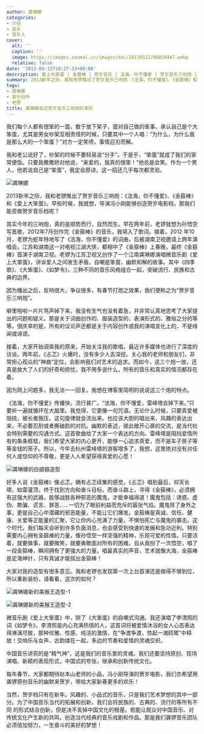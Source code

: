 ```yaml
---
author: 龚琳娜
categories:
- 介绍
- 音乐
- 音乐人
cover:
  alt: ''
  caption: ''
  image: https://images.soomal.cc/images/doc/20130312/00028447.webp
  relative: false
date: '2013-03-12T18:27:23+08:00'
description: 爱上大笨蛋 | 金箍棒 | 贺岁音乐 | 法海，你不懂爱 | 贺岁音乐三响炮 | 源自：龚琳娜博客 | 版权：转载 |  平均/总评分：09.50/38
summary: 2013新年之际，我和老锣推出了贺岁音乐三响炮：《法海，你不懂爱》、《金箍棒》和《爱上大笨蛋》。早些时候，我就想，导演冯小刚能够创造贺岁电影档，那我们能否做贺岁音乐档呢？其实今年的三响炮，真的是顺势而行，自然而生。早在两年前，老锣就想为孙悟空写首歌，2012年7月创作完《金箍棒》的音乐……
tags:
- 龚琳娜
- 音乐创作
- 老锣
title: 龚琳娜自述贺岁音乐三响炮的来历
---
```


我们每个人都有很笨的一面，敢于放下架子，面对自己做的笨事，承认自己是个大笨蛋，尤其是男女吵架互相责怪的时候，只要其中一个人唱：“为什么，为什么我是那么大的一个笨蛋？”对方一定笑喷，事情迎刃而解。

我和老公说好了，吵架的时候不要轻易说“分手”。于是乎，“笨蛋”就成了我们的家常便饭。只要我撒撒娇对他说，“亲爱的，我真的很笨！”他总是会笑。作为一个男人，他若说自己是“笨蛋”，我定会原谅。这一招还几乎每次都灵验。

![龚琳娜](https://images.soomal.cc/images/doc/20130312/00028443.webp)





2013新年之际，我和老锣推出了贺岁音乐三响炮：《法海，你不懂爱》、《金箍棒》和《爱上大笨蛋》。早些时候，我就想，导演冯小刚能够创造贺岁电影档，那我们能否做贺岁音乐档呢？

其实今年的三响炮，真的是顺势而行，自然而生。早在两年前，老锣就想为孙悟空写首歌，2012年7月创作完《金箍棒》的音乐，我填入了歌词。接着，2012 年10月，老锣为蛇年特地写了《法海，你不懂爱》的词曲，后被湖南卫视邀请上跨年演唱会。江苏和湖南这一对电视江湖大侠，都相中了《金箍棒》上春晚，最终《金箍棒》首演于湖南卫视。老锣为江苏卫视又创作了一个江南龚琳娜演唱微音乐剧《爱上大笨蛋》，讲诉爱人之间发生矛盾，自嘲是笨蛋，幽默和解的故事。其中《四季歌》、《大笨蛋》、《如梦令》，三种不同的音乐风格组合一起，突破流行、民族和古典的边界。

因为播出之后，反响很大，争议很多，有春节打炮之效果，我们便称之为“贺岁音乐三响炮”。

噼里啪啦一片片骂声掉下来，我没有生气也没有着急，并非常认真地思考了大家提出的问题和疑义。那是关于词曲创作的、服装造型的、表演形式的、雅俗之分的等等。很庆幸的是，所有的议论声还都是关于内容创作或我的演唱变化上的，不是绯闻或诽谤。

接着，大家开始调查我的原来，开始关注我的歌唱，最近许多媒体也进行了深度的访谈。两年前，《忐忑》火爆时，没有多少人去深挖。关心我的老师和朋友们，非常担心观众的“神曲”定位，会影响我们对艺术的追求。而如今，这三个炮一放，还真是放大了人们的好奇和担忧，我不用多说什么，所有的音乐和真实的情况都存在着。

因为网上问题多，我无法一一回复。我想在博客里简明的说说这三个炮的特点。

《法海，你不懂爱》传播快，流行甚广。“法海，你不懂爱，雷峰塔会掉下来。”只要听一遍就循环在大脑里。我觉得，它更像一句咒语。无论什么时候，只要真爱被阻挠，被长者施压，这句旋律就会流出来。也应该大胆的唱出来，风趣的表达出来，不必要忍耐或者撕破脸的对抗。幽默的表述，彼此敞开心扉的交流，是当代社会特别需要的沟通方式。这首歌曲给了大家一个表达的方向。雷峰塔是阻挡爱情所有的条条框框，我们希望大家的内心更开，能够一心追求真爱，而不是车子房子等等金钱的笼子。所以，今年去杭州雷峰塔的游客增多了，我想，这里绝对没有对任何人或信仰的不尊敬，更是人人希望获得真爱的心愿！

![龚琳娜的白娘娘造型](https://images.soomal.cc/images/doc/20130312/00028446.webp)





好多人说《金箍棒》像忐忑，确有忐忑续集的感觉，《忐忑》唱到最后，仰天长啸，如雷灌顶，终于找到方向和奋斗目标。而奋斗路上，寻得《金箍棒》，必须拥有这强大的武器，能够战胜各种邪恶的魔鬼，才能幸福得道！魔鬼包括：诱惑、虚伪、欺骗、谎言、罪恶……一切为了眼前利益而充斥的嚣张气焰。魔鬼除了身外之事，更是自己心中潜藏的邪恶能量，不能让它们爆发。金箍棒是真诚、信任、健康、关爱等正能量的汇聚，它让你内心充满了力量，不惧怕死亡与魔鬼的袭击。这个时代，我们每天会听到许多负面消息，也会感受到快速的发展和急功近利。特别需要内心拥有金箍棒的力量，像孙悟空一样坚强的精神，乐观可爱的性情。只要活着，就要做事，就要微笑，就要勇敢面对所有的困难。自从我扮了一次悟空，唱了一段金箍棒，瞬间拥有了更强大的力量。唱最真实的声音，艺术就像大海，金箍棒是定海神针，只有真诚才能拔出金箍棒！

大家对我的造型有很多意见。我和老锣也发现第一次上台首演还是做得不够到位，所以重新装扮，请看看，这次的如何？

![龚琳娜新的美猴王造型-1](https://images.soomal.cc/images/doc/20130312/00028444.webp)




![龚琳娜新的美猴王造型-2](https://images.soomal.cc/images/doc/20130312/00028445.webp)





微音乐剧《爱上大笨蛋》中，除了《大笨蛋》的自嘲式沟通。我还演唱了李清照的词《如梦令》。李清照是内心充满热情的人，这首词将被爱情沐浴的女人心态表达得淋漓尽致，那种优雅、性感、纯洁的激情，在“争渡争渡，惊起一滩鸥鹭”中释放！交响乐与女声、古韵揉在一起，多边的节奏和爱情的灵魂交织。

中国音乐讲究的是“精气神”，这是我们的音乐里的灵魂。我们还要坚持原创、现场演唱、新颖的表现形式，中国式的夸张，继承和创新传统文化。

每年春节，大家都期待赵本山老师的小品，冯小刚导演的贺岁电影，我们亦希望用龚锣原创音乐的幽默来贺岁，带给大家新春更多的欢乐！

当然，贺岁档只有在新年。风趣的、小品式的音乐，只是我们艺术梦想的其中一部分。为了中国音乐当代的拓展和创新，我们会将民族的、古典的、流行的等所有不同 的形式结合创新，但是决不丢掉中国文化的根基。若能让观众对中国音乐、对传统文化产生新的共鸣，创造当代经典的音乐戏剧和作品。那是我们龚锣音乐团队必须倍加努力，一生奋斗的美好的梦想！